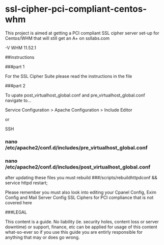 # ssl-cipher-pci-compliant-centos-whm
This project is aimed at getting a PCI compliant SSL cipher server set-up for Centos/WHM that will still get an A+ on ssllabs.com

-V WHM 11.52.1

##instructions

###part 1

For the SSL Cipher Suite please read the instructions in the file



###part 2

To upate post_virtualhost_global.conf and pre_virtualhost_global.conf navigate to...

Service Configuration > Apache Configuration > Include Editor

or 

SSH 

### nano /etc/apache2/conf.d/includes/pre_virtualhost_global.conf
### nano /etc/apache2/conf.d/includes/post_virtualhost_global.conf

after updating these files you must rebuild
###/scripts/rebuildhttpdconf && service httpd restart;


Please remember you must also look into editing your Cpanel Config, Exim Config and Mail Server Config SSL Ciphers for PCI compliance that is not covered here

###LEGAL

This content is a guide. No liability (ie. security holes, content loss or server downtime) or support, finance, etc can be applied for usage of this content what-so-ever so if you use this guide you are entirly responsible for anything that may or does go wrong.

